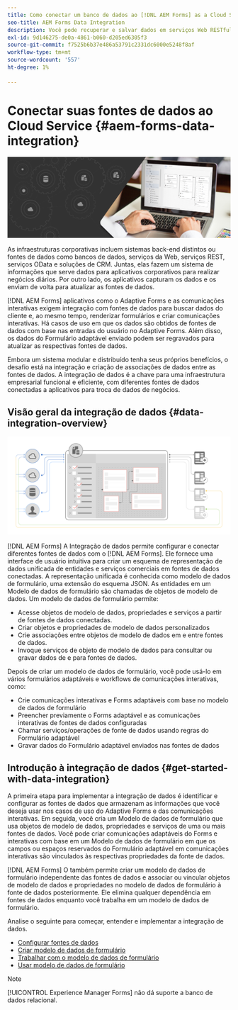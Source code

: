 ```yaml
---
title: Como conectar um banco de dados ao [!DNL AEM Forms] as a Cloud Service?
seo-title: AEM Forms Data Integration
description: Você pode recuperar e salvar dados em serviços Web RESTful, serviços Web baseados em SOAP e serviços OData de [!DNL AEM Forms] as a Cloud Service. O serviço fornece uma ferramenta dedicada para recuperar, testar, validar e enviar dados para vários tipos de fontes de dados.
exl-id: 9d146275-de0a-4861-b060-d205ed6305f3
source-git-commit: f7525b6b37e486a53791c2331dc6000e5248f8af
workflow-type: tm+mt
source-wordcount: '557'
ht-degree: 1%

---
```


# Conectar suas fontes de dados ao Cloud Service {#aem-forms-data-integration}

![Integração de dados](do-not-localize/data-integeration.png)

As infraestruturas corporativas incluem sistemas back-end distintos ou fontes de dados como bancos de dados, serviços da Web, serviços REST, serviços OData e soluções de CRM. Juntas, elas fazem um sistema de informações que serve dados para aplicativos corporativos para realizar negócios diários. Por outro lado, os aplicativos capturam os dados e os enviam de volta para atualizar as fontes de dados.

[!DNL AEM Forms] aplicativos como o Adaptive Forms e as comunicações interativas exigem integração com fontes de dados para buscar dados do cliente e, ao mesmo tempo, renderizar formulários e criar comunicações interativas. Há casos de uso em que os dados são obtidos de fontes de dados com base nas entradas do usuário no Adaptive Forms. Além disso, os dados do Formulário adaptável enviado podem ser regravados para atualizar as respectivas fontes de dados.

Embora um sistema modular e distribuído tenha seus próprios benefícios, o desafio está na integração e criação de associações de dados entre as fontes de dados. A integração de dados é a chave para uma infraestrutura empresarial funcional e eficiente, com diferentes fontes de dados conectadas a aplicativos para troca de dados de negócios.

## Visão geral da integração de dados {#data-integration-overview}

![aem-forms-data-integration](assets/aem-forms-data-integeration.png)

[!DNL AEM Forms] A Integração de dados permite configurar e conectar diferentes fontes de dados com o [!DNL AEM Forms]. Ele fornece uma interface de usuário intuitiva para criar um esquema de representação de dados unificada de entidades e serviços comerciais em fontes de dados conectadas. A representação unificada é conhecida como modelo de dados de formulário, uma extensão do esquema JSON. As entidades em um Modelo de dados de formulário são chamadas de objetos de modelo de dados. Um modelo de dados de formulário permite:

* Acesse objetos de modelo de dados, propriedades e serviços a partir de fontes de dados conectadas.
* Criar objetos e propriedades de modelo de dados personalizados
* Crie associações entre objetos de modelo de dados em e entre fontes de dados.
* Invoque serviços de objeto de modelo de dados para consultar ou gravar dados de e para fontes de dados.

Depois de criar um modelo de dados de formulário, você pode usá-lo em vários formulários adaptáveis e workflows de comunicações interativas, como:

* Crie comunicações interativas e Forms adaptáveis com base no modelo de dados de formulário
* Preencher previamente o Forms adaptável e as comunicações interativas de fontes de dados configuradas
* Chamar serviços/operações de fonte de dados usando regras do Formulário adaptável
* Gravar dados do Formulário adaptável enviados nas fontes de dados

## Introdução à integração de dados {#get-started-with-data-integration}

A primeira etapa para implementar a integração de dados é identificar e configurar as fontes de dados que armazenam as informações que você deseja usar nos casos de uso do Adaptive Forms e das comunicações interativas. Em seguida, você cria um Modelo de dados de formulário que usa objetos de modelo de dados, propriedades e serviços de uma ou mais fontes de dados. Você pode criar comunicações adaptáveis do Forms e interativas com base em um Modelo de dados de formulário em que os campos ou espaços reservados do Formulário adaptável em comunicações interativas são vinculados às respectivas propriedades da fonte de dados.

[!DNL AEM Forms] O também permite criar um modelo de dados de formulário independente das fontes de dados e associar ou vincular objetos de modelo de dados e propriedades no modelo de dados de formulário à fonte de dados posteriormente. Ele elimina qualquer dependência em fontes de dados enquanto você trabalha em um modelo de dados de formulário.

Analise o seguinte para começar, entender e implementar a integração de dados.

* [Configurar fontes de dados](configure-data-sources.md)
* [Criar modelo de dados de formulário](create-form-data-models.md)
* [Trabalhar com o modelo de dados de formulário](work-with-form-data-model.md)
* [Usar modelo de dados de formulário](using-form-data-model.md)

>[!NOTE]
>
>[!UICONTROL Experience Manager Forms] não dá suporte a banco de dados relacional.
